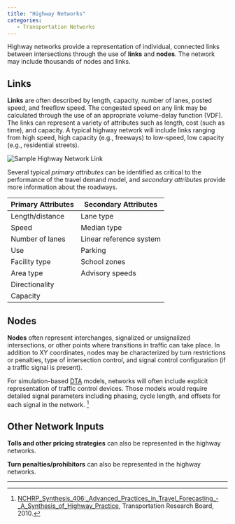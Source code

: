 ```yaml
---
title: "Highway Networks"
categories:
   - Transportation Networks
---
```


Highway networks provide a representation of individual, connected links between intersections through the use of **links** and **nodes**. The network may include thousands of nodes and links.

Links
-----

**Links** are often described by length, capacity, number of lanes, posted speed, and freeflow speed. The congested speed on any link may be calculated through the use of an appropriate volume-delay function (VDF). The links can represent a variety of attributes such as length, cost (such as time), and capacity. A typical highway network will include links ranging from high speed, high capacity (e.g., freeways) to low-speed, low capacity (e.g., residential streets).

![Sample Highway Network Link](HighwayNetworkLinkExample.png "fig:Sample Highway Network Link")

Several typical *primary attributes* can be identified as critical to the performance of the travel demand model, and *secondary attributes* provide more information about the roadways.

| Primary Attributes| Secondary Attributes|
|--|--|
| Length/distance | Lane type |
| Speed | Median type|
| Number of lanes | Linear reference system  |
| Use | Parking|
| Facility type| School zones|
| Area type| Advisory speeds|
| Directionality| |
| Capacity |  |

Nodes
-----

**Nodes** often represent interchanges, signalized or unsignalized intersections, or other points where transitions in traffic can take place. In addition to XY coordinates, nodes may be characterized by turn restrictions or penalties, type of intersection control, and signal control configuration (if a traffic signal is present).

For simulation-based [DTA](Benefits_of_dynamic_network_models) models, networks will often include explicit representation of traffic control devices. Those models would require detailed signal parameters including phasing, cycle length, and offsets for each signal in the network. [^1]

Other Network Inputs
--------------------

**Tolls and other pricing strategies** can also be represented in the highway networks.

**Turn penalties/prohibitors** can also be represented in the highway networks.

------------------------------------------------------------------------

[^1]: [NCHRP\_Synthesis\_406:\_Advanced\_Practices\_in\_Travel\_Forecasting\_-\_A\_Synthesis\_of\_Highway\_Practice](http://www.trb.org/Publications/Blurbs/163651.aspx), Transportation Research Board, 2010.

